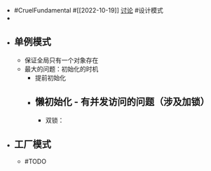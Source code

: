 - #CruelFundamental #[[2022-10-19]] [讨论](https://github.com/CYZH1307/CruelFundamental/tree/main/homework/202210/19) #设计模式
-
- ## 单例模式
	- 保证全局只有一个对象存在
	- 最大的问题：初始化的时机
		- 提前初始化
		- 懒初始化 - 有并发访问的问题（涉及加锁）
			-
			- 双锁：
- ## 工厂模式
	- #TODO